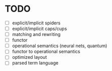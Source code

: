 # TODO
- [ ] explicit/implicit spiders
- [ ] explicit/implicit caps/cups
- [ ] matching and rewriting
- [ ] functor
- [ ] operational semantics (neural nets, quantum)
- [ ] functor to operational semantics
- [ ] optimized layout
- [ ] parsed term language
